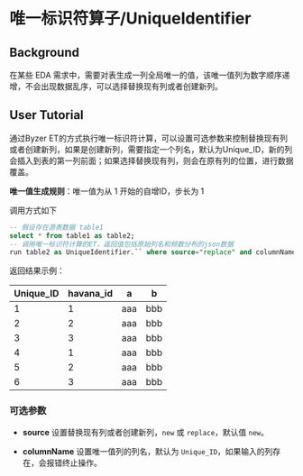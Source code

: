 # 唯一标识符算子/UniqueIdentifier

## Background

在某些 EDA 需求中，需要对表生成一列全局唯一的值，该唯一值列为数字顺序递增，不会出现数据乱序，可以选择替换现有列或者创建新列。

## User Tutorial

通过Byzer ET的方式执行唯一标识符计算，可以设置可选参数来控制替换现有列或者创建新列，如果是创建新列，需要指定一个列名，默认为Unique_ID，新的列会插入到表的第一列前面；如果选择替换现有列，则会在原有列的位置，进行数据覆盖。

**唯一值生成规则**：唯一值为从 1 开始的自增ID，步长为 1

调用方式如下

```SQL
-- 假设存在源表数据 table1
select * from table1 as table2;
-- 调用唯一标识符计算的ET，返回值包括原始列名和频数分布的json数据
run table2 as UniqueIdentifier.`` where source="replace" and columnName="income" as uniqueIdentifier;
```

返回结果示例：

| Unique_ID | havana_id | a    | b    |
| --------- | --------- | ---- | ---- |
| 1         | 1         | aaa  | bbb  |
| 2         | 2         | aaa  | bbb  |
| 3         | 3         | aaa  | bbb  |
| 4         | 1         | aaa  | bbb  |
| 5         | 2         | aaa  | bbb  |
| 6         | 3         | aaa  | bbb  |

### 可选参数

- **source**  设置替换现有列或者创建新列，`new` 或 `replace`，默认值 `new`。

- **columnName**  设置唯一值列的列名，默认为 `Unique_ID`，如果输入的列存在，会报错终止操作。